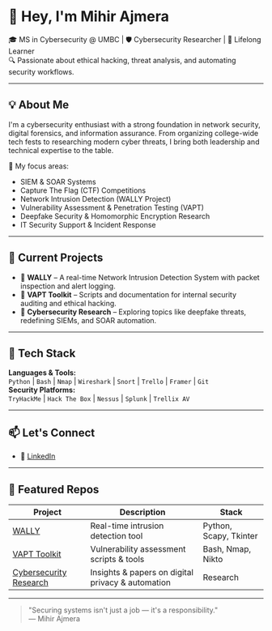 # 👋 Hey, I'm Mihir Ajmera

🎓 MS in Cybersecurity @ UMBC | 🛡️ Cybersecurity Researcher | 🧠 Lifelong Learner  
🔍 Passionate about ethical hacking, threat analysis, and automating security workflows.

---

## 💡 About Me

I'm a cybersecurity enthusiast with a strong foundation in network security, digital forensics, and information assurance. From organizing college-wide tech fests to researching modern cyber threats, I bring both leadership and technical expertise to the table.

🔐 My focus areas:
- SIEM & SOAR Systems  
- Capture The Flag (CTF) Competitions  
- Network Intrusion Detection (WALLY Project)  
- Vulnerability Assessment & Penetration Testing (VAPT)  
- Deepfake Security & Homomorphic Encryption Research  
- IT Security Support & Incident Response  

---

## 🔭 Current Projects

- 🚨 **WALLY** – A real-time Network Intrusion Detection System with packet inspection and alert logging.
- 🧪 **VAPT Toolkit** – Scripts and documentation for internal security auditing and ethical hacking.
- 🧠 **Cybersecurity Research** – Exploring topics like deepfake threats, redefining SIEMs, and SOAR automation.

---

## 🧰 Tech Stack

**Languages & Tools:**  
`Python` | `Bash` | `Nmap` | `Wireshark` | `Snort` | `Trello` | `Framer` | `Git`  
**Security Platforms:**  
`TryHackMe` | `Hack The Box` | `Nessus` | `Splunk` | `Trellix AV`

---

## 📫 Let's Connect

- 💼 [LinkedIn](https://www.linkedin.com/in/mihirajmera)  


---

## 📁 Featured Repos

| Project | Description | Stack |
|--------|-------------|-------|
| [WALLY](#) | Real-time intrusion detection tool | Python, Scapy, Tkinter |
| [VAPT Toolkit](#) | Vulnerability assessment scripts & tools | Bash, Nmap, Nikto |
| [Cybersecurity Research](#) | Insights & papers on digital privacy & automation | Research |

---

> "Securing systems isn't just a job — it's a responsibility."  
> — Mihir Ajmera


